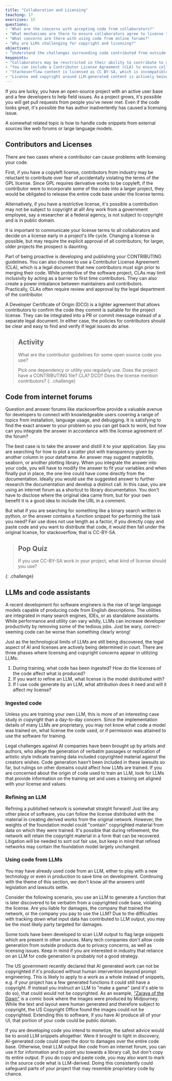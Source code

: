 ```yaml
---
title: "Collaboration and Licensing"
teaching: 17
exercises: 15
questions:
- "What are the concerns with accepting code from collaborators?"
- "What mechanisms are there to ensure collaborators agree to license terms?"
- "What concerns are there with using code from online forums?"
- "Why are LLMs challenging for copyright and licensing?"
objectives:
- "Understand the challenges surrounding code contributed from outside the project."
keypoints:
- "Collaborators may be resctricted in their ability to contribute to open source projects (e.g. industrial partners) or unable to copyright their work (government employees)."
- "You can include a Contributor License Agreement (CLA) to ensure collaborators agree to license terms prior to committing code."
- "Stackoverflow content is licensed as CC BY-SA, which is incompatible with permissive or proprietary licenses."
- "License and copyright around LLM-generated content is actively being litigated."
---
```


If you are lucky, you have an open-source project with an active user base and
a few developers to help field issues.  As a project grows, it's possible you
will get pull requests from people you've never met.  Even if the code looks great,
it's possible the has author inadvertently has caused a licensing issue.

A somewhat related topic is how to handle code snippets from external sources
like web forums or large language models.

## Contributors and Licenses

There are two cases where a contributor can cause problems with licensing your code.

First, if you have a copyleft license, contributors from industry may be reluctant
to contribute over fear of accidentally violating the terms of the GPL license.
Since GPL requires derivative works to be copyleft, if the contributor were to
incorporate some of the code into a larger project, they would be obligated to
release the entire code base under the license terms.

Alternatively, if you have a restrictive license, it's possible a contribution may not be
subject to copyright at all!  Any work from a government employee, say a researcher at a
federal agency, is not subject to copyright and is in public domain.

It is important to communicate your license terms to all collaborators and decide
on a license early in a project's life cycle.  Changing a license is possible,
but may require the explicit approval of all contributors; for larger, older
projects the prospect is daunting.

Part of being proactive is developing and publishing your CONTRIBUTING guidelines.
You can also choose to use a Contributor License Agreement (CLA), which is a legal
document that new contributors must sign prior to merging their code.  While
protective of the software project, CLAs may limit inclusivity by acting as
a barrier to first time contributors.  They can also create a power imbalance between
maintainers and contributors.  Practically, CLAs often require review and
approval by the legal department of the contributor.

A Developer Certificate of Origin (DCO) is a lighter agreement that allows
contributors to confirm the code they commit is suitable for the project license.
They can be integrated into a PR or commit message instead of a separate legal document.
In either case, the policies for contributors should be clear and easy to find
and verify if legal issues do arise.

> ## Activity
>
> What are the contributor guidelines for some open source code you use?
>
> Pick one dependency or utility you regularly use.
> Does the project have a CONTRIBUTING file? CLA? DCO?  Does the license
> mention contributors?
{: .challenge}

## Code from internet forums

Question and answer forums like stackoverflow provide a valuable avenue for
developers to connect with knowledgeable users covering a range of topics from
installation, language usage, and debugging.  It is satisfying to find the exact
answer to your problem so you can get back to work, but how can you integrate
the answer in accordance with the license agreement of the forum?

The best case is to take the answer and distill it to your application.  Say
you are searching for how to plot a scatter plot with transparency given by
another column in your dataframe.  An answer may suggest matplotlib, seaborn,
or another plotting library.  When you integrate the answer into your code,
you will have to modify the answer to fit your variables and when finally put
in place, the one line could have come directly from the documentation.  Ideally
you would use the suggested answer to further research the documentation and
develop a distinct call.  In this case, you are using an internet forum as a
shortcut to library documentation.  You don't have to disclose where the original
idea came from, but for your own benefit it is a good idea to include the URL
in a comment.

But what if you are searching for something like a binary search written in python,
or the answer contains a function snippet for performing the task you need?
Fair use does not use length as a factor, if you directly copy and paste code
and you want to distribute that code, it would then fall under the original license,
for stackoverflow, that is CC-BY-SA.

> ## Pop Quiz
>
> If you use CC-BY-SA work in your project, what kind of license should you use?
>
{: .challenge}

## LLMs and code assistants

A recent development for software engineers is the rise of large language models
capable of producing code from English descriptions.  The utilities are integrated
in many search engines, IDEs, or as standalone assistants.  While performance
and utility can vary wildly, LLMs can increase developer productivity by removing
some of the tedious jobs.  Just be wary, correct-seeming code can be worse than
something clearly wrong!

Just as the technological limits of LLMs are still being discovered, the legal
aspect of AI and licenses are actively being determined in court.  There are three
phases where licensing and copyright concerns appear in utilizing LLMs:

1. During training, what code has been ingested?  How do the licenses of the
code affect what is produced?
2. If you want to refine an LLM, what license is the model distributed with?
3. If I use code generate by an LLM, what attribution does it need and will it affect
my license?

### Ingested code

Unless you are training your own LLM, this is more of an interesting case study
in copyright than a day-to-day concern.  Since the implementation details of
many LLMs are proprietary, you may not know what code a model was trained on,
what license the code used, or if permission was attained to use the software
for training.

Legal challenges against AI companies have been brought up by artists and
authors, who allege the generation of verbatim passages or replication of
artistic style indicate training data included copyrighted material against
the creators wishes.  Code generation hasn't been included in these lawsuits
so far, but rulings on other domains could affect how LLMs are trained.  If you
are concerned about the origin of code used to train an LLM, look for LLMs that
provide information on the training set and uses a training set aligned with your
license and values.

### Refining an LLM

Refining a published network is somewhat straight forward!  Just like any other
piece of software, you can follow the license distributed with the material in
creating derived works from the original network.  However, the weights of
the foundation model could "contain" copyrighted material from data
on which they were trained.  It's possible that during refinement, the network
will retain the copyright material in a form that can be recovered.  Litigation
will be needed to sort out fair use, but keep in mind that refined networks
may contain the foundation model largely unchanged.

### Using code from LLMs

You may have already used code from an LLM, either to play with a new technology
or even in production to save time on development.  Continuing with the theme
of this section, we don't know all the answers until legislation and lawsuits
settle.

Consider the following scenario, you use an LLM to generate a function that is
later discovered to be verbatim from a copyrighted code base, violating the
license.  Are you liable for damages, the company that trained the network,
or the company you pay to use the LLM?  Due to the difficulties with tracking
down what input data has contributed to LLM output, you may be the most likely
party targeted for damages.

Some tools have been developed to scan LLM output to flag large snippets which
are present in other sources. Many tech companies don't allow code generation
from outside products due to privacy concerns, as well as licensing issues.
Keep in mind if you are interested in industry that reliance on an LLM for
code generation is probably not a good strategy.

The US government recently declared that AI generated work can not be
copyrighted if it's produced without human intervention beyond prompt engineering.
This is likely to apply to a work as a whole instead of snippets, e.g. if your
project has a few generated functions it could still have a copyright.  If instead
you instruct an LLM to "make a game" (and it's able to do so), that could would
not be copyrighted.  As an example, ["Zaraya of the Dawn"](https://www.copyright.gov/docs/zarya-of-the-dawn.pdf)
is a comic book where the images were produced by Midjourney.  While the text
and layout were human generated and therefore subject to copyright, the US
Copyright Office found the images could not be copyrighted.  Extending this to
software, if you have AI produce all of your UI, that portion of your code could
be public domain.

If you are developing code you intend to monetize, the safest advice would be
to avoid LLM snippets altogether.  Were it brought to light in discovery,
AI-generated code could open the door to damages over the entire code base.
Otherwise, treat LLM output like code from an internet forum, you can use it
for information and to point you towards a library call, but don't copy its
entire output.  If you do copy and paste code, you may also want to mark in the
source code what is LLM-derived.  Doing this consistently could safeguard parts
of your project that may resemble proprietary code by chance.
